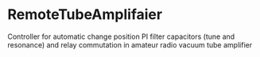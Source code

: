 # RemoteTubeAmplifaier
Controller for automatic change position PI filter capacitors (tune and resonance) and relay commutation in amateur radio vacuum tube amplifier
